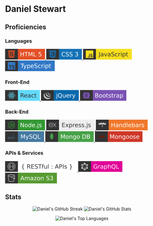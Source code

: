 # Daniel Stewart

## Proficiencies

### Languages

<a href="https://developer.mozilla.org/en-US/docs/Web/HTML">
  <img src="./images/HTML5.svg" alt="HTML 5" height="35">
</a>
<a href="https://developer.mozilla.org/en-US/docs/Web/CSS">
  <img src="./images/CSS3.svg" alt="CSS3" height="35">
</a>
<a href="https://www.javascript.com/">
  <img src="./images/JavaScript.svg" alt="Javascript" height="35">
</a>
<a href="https://www.typescriptlang.org/">
  <img src="./images/TypeScript.svg" alt="Typescript" height="35">
</a>

### Front-End

<a href="https://reactjs.org/">
  <img src="./images/React.svg" alt="React" height="35">
</a>
<a href="https://jquery.com/">
  <img src="./images/jQuery.svg" alt="jQuery" height="35">
</a>
<a href="https://getbootstrap.com/">
  <img src="./images/Bootstrap.svg" alt="Bootstrap" height="35">
</a>

### Back-End

<a href="https://nodejs.org/en/">
  <img src="./images/Nodejs.svg" alt="Node.js" height="35">
</a>
<a href="https://expressjs.com/">
  <img src="./images/Express.svg" alt="express" height="35">
</a>
<a href="https://handlebarsjs.com/">
  <img src="./images/Handlebars.svg" alt="Handlebars.js" height="35">
</a>
<a href="https://www.mysql.com/">
  <img src="./images/MySQL.svg" alt="MySQL" height="35">
</a>
<a href="https://www.mongodb.com/home">
  <img src="./images/MongoDB.svg" alt="MongoDB" height="35">
</a>
<a href="https://mongoosejs.com/">
  <img src="./images/Mongoose.svg" alt="Mongoose" height="35">
</a>

### APIs & Services

<a href="https://stackoverflow.blog/2020/03/02/best-practices-for-rest-api-design/">
  <img src="./images/Restful.svg" alt="Rest APIs" height="35">
</a>
<a href="https://graphql.org/">
  <img src="./images/GraphQL.svg" alt="GraphQL" height="35">
</a> 
<a href="https://aws.amazon.com/s3/">
  <img src="./images/AmazonS3.svg" alt="Amazon S3" height="35">
</a>

## Stats

<p align="center">
  <img src="https://github-readme-streak-stats-virid.vercel.app?user=danielstewart914&theme=transparent&hide_border=true&mode=weekly&card_width=500&ring=F58A07&fire=CC0003" alt="Daniel's GitHub Streak">
  <img src="https://github-readme-stats-psi-five-18.vercel.app/api?username=danielstewart914&hide_border=true&hide=stars&show_icons=true&theme=transparent&card_width=500" alt="Daniel's GitHub Stats">
</p>
<p align="center">
  <img src="https://github-readme-stats-psi-five-18.vercel.app/api/top-langs/?username=danielstewart914&hide_border=true&count_private=true&layout=compact&theme=transparent&card_width=500" alt="Daniel's Top Languages">
</p>
